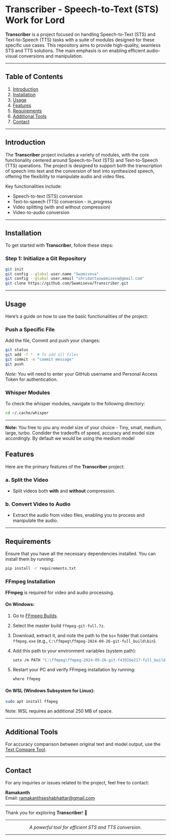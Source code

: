 # Transcriber - Speech-to-Text (STS) Work for Lord

**Transcriber** is a project focused on handling Speech-to-Text (STS) and Text-to-Speech (TTS) tasks with a suite of modules designed for these specific use cases. This repository aims to provide high-quality, seamless STS and TTS solutions. The main emphasis is on enabling efficient audio-visual conversions and manipulation.

---

## Table of Contents

1. [Introduction](#introduction)
2. [Installation](#installation)
3. [Usage](#usage)
4. [Features](#features)
5. [Requirements](#requirements)
6. [Additional Tools](#additional-tools)
7. [Contact](#contact)

---

## Introduction

The **Transcriber** project includes a variety of modules, with the core functionality centered around Speech-to-Text (STS) and Text-to-Speech (TTS) operations. The project is designed to support both the transcription of speech into text and the conversion of text into synthesized speech, offering the flexibility to manipulate audio and video files.

Key functionalities include:
- Speech-to-text (STS) conversion
- Text-to-speech (TTS) conversion - in_progress
- Video splitting (with and without compression)
- Video-to-audio conversion

---

## Installation

To get started with **Transcriber**, follow these steps:

### Step 1: Initialize a Git Repository

```bash
git init
git config --global user.name "Swamiseva"
git config --global user.email "shridattaswamiseva@gmail.com"
git clone https://github.com/Swamiseva/Transcriber.git
```

---

## Usage

Here’s a guide on how to use the basic functionalities of the project:

### Push a Specific File

Add the file, Commit and push your changes:

```bash
git status
git add -f *  # To add all files
git commit -m "commit message"
git push
```

*Note:* You will need to enter your GitHub username and Personal Access Token for authentication.

### Whisper Modules

To check the whisper modules, navigate to the following directory:

```bash
cd ~/.cache/whisper
```
---

**Note:** You free to you any model size of your choice - Tiny, small, medium, large, turbo. Condider the tradeoffs of speed, accuracy and model size accordingly. By default we would be using the medium model


## Features

Here are the primary features of the **Transcriber** project:

### a. Split the Video
- Split videos both **with** and **without** compression.

### b. Convert Video to Audio
- Extract the audio from video files, enabling you to process and manipulate the audio.

---

## Requirements

Ensure that you have all the necessary dependencies installed. You can install them by running:

```bash
pip install -r requirements.txt
```

### FFmpeg Installation

**FFmpeg** is required for video and audio processing.

#### On Windows:
1. Go to [FFmpeg Builds](https://www.gyan.dev/ffmpeg/builds/).
2. Select the master build `ffmpeg-git-full.7z`.
3. Download, extract it, and note the path to the `bin` folder that contains `ffmpeg.exe` (e.g., `C:\ffmpeg\ffmpeg-2024-09-26-git-full_build\bin`).
4. Add this path to your environment variables (system path):

   ```bash
   setx /m PATH "C:\ffmpeg\ffmpeg-2024-09-26-git-f43916e217-full_build\bin\;%PATH%"
   ```

5. Restart your PC and verify FFmpeg installation by running:

   ```bash
   where ffmpeg
   ```

#### On WSL (Windows Subsystem for Linux):
```bash
sudo apt install ffmpeg
```

Note: WSL requires an additional 250 MB of space.

---

## Additional Tools

For accuracy comparison between original text and model output, use the [Text Compare Tool](https://gotranscript.com/text-compare#diff).

---

## Contact

For any inquiries or issues related to the project, feel free to contact:

**Ramakanth**  
Email: [ramakanthseshabhattar@gmail.com](mailto:ramakanthseshabhattar@gmail.com)  

---


Thank you for exploring **Transcriber**! 🌟

---

<div align="center">

_A powerful tool for efficient STS and TTS conversion._

</div>

---
